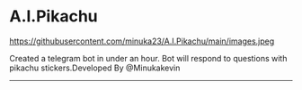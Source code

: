 # A.I.Pikachu

https://githubusercontent.com/minuka23/A.I.Pikachu/main/images.jpeg

Created a telegram bot in under an hour. Bot will respond to questions with pikachu stickers.Developed By @Minukakevin
__________________________
